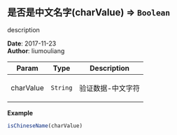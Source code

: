 ## 是否是中文名字(charValue) ⇒ <code>Boolean</code>
<p>description</p>

**Date**: 2017-11-23  
**Author**: liumouliang  

| Param | Type | Description |
| --- | --- | --- |
| charValue | <code>String</code> | <p>验证数据-中文字符</p> |

**Example**  
```javascript
isChineseName(charValue)
```
